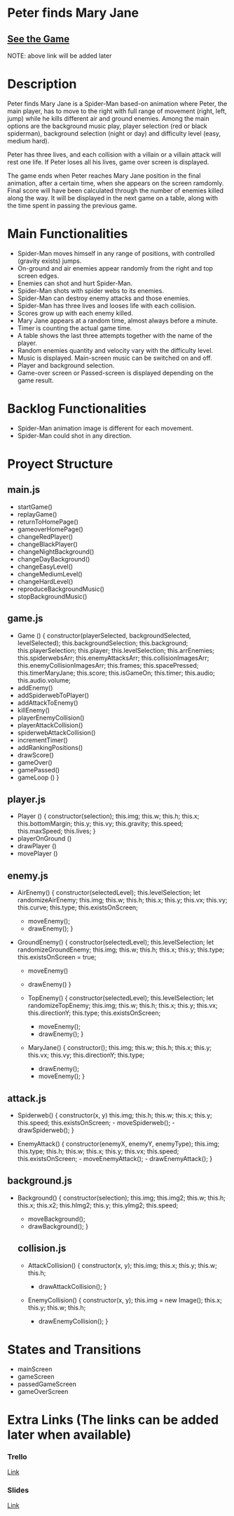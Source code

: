 # Peter finds Mary Jane

## [See the Game](www.your-url-here.com)

NOTE: above link will be added later

# Description

Peter finds Mary Jane is a Spider-Man based-on animation where Peter, the main player, has to move
to the right with full range of movement (right, left, jump) while he kills different air and ground
enemies. Among the main options are the background music play, player selection (red or black spiderman),
background selection (night or day) and difficulty level (easy, medium hard).

Peter has three lives, and each collision with a villain or a villain attack will rest one life.
If Peter loses all his lives, game over screen is displayed.

The game ends when Peter reaches Mary Jane position in the final animation, after a certain time,
when she appears on the screen ramdomly. Final score will have been calculated through the number
of enemies killed along the way. It will be displayed in the next game on a table, along with
the time spent in passing the previous game.

# Main Functionalities

- Spider-Man moves himself in any range of positions, with controlled (gravity exists) jumps.
- On-ground and air enemies appear randomly from the right and top screen edges.
- Enemies can shot and hurt Spider-Man.
- Spider-Man shots with spider webs to its enemies.
- Spider-Man can destroy enemy attacks and those enemies.
- Spider-Man has three lives and looses life with each collision.
- Scores grow up with each enemy killed.
- Mary Jane appears at a random time, almost always before a minute.
- Timer is counting the actual game time.
- A table shows the last three attempts together with the name of the player.
- Random enemies quantity and velocity vary with the difficulty level.
- Music is displayed. Main-screen music can be switched on and off.
- Player and background selection.
- Game-over screen or Passed-screen is displayed depending on the game result.

# Backlog Functionalities

- Spider-Man animation image is different for each movement.
- Spider-Man could shot in any direction.

# Proyect Structure

## main.js

- startGame()
- replayGame()
- returnToHomePage()
- gameoverHomePage()
- changeRedPlayer()
- changeBlackPlayer()
- changeNightBackground()
- changeDayBackground()
- changeEasyLevel()
- changeMediumLevel()
- changeHardLevel()
- reproduceBackgroundMusic()
- stopBackgroundMusic()

## game.js

- Game () {
  constructor(playerSelected, backgroundSelected, levelSelected);
  this.backgroundSelection;
  this.background;
  this.playerSelection;
  this.player;
  this.levelSelection;
  this.arrEnemies;
  this.spiderwebsArr;
  this.enemyAttacksArr;
  this.collisionImagesArr;
  this.enemyCollisionImagesArr;
  this.frames;
  this.spacePressed;
  this.timerMaryJane;
  this.score;
  this.isGameOn;
  this.timer;
  this.audio;
  this.audio.volume;
- addEnemy()
- addSpiderwebToPlayer()
- addAttackToEnemy()
- killEnemy()
- playerEnemyCollision()
- playerAttackCollision()
- spiderwebAttackCollision()
- incrementTimer()
- addRankingPositions()
- drawScore()
- gameOver()
- gamePassed()
- gameLoop ()
}

## player.js

- Player () {
  constructor(selection);
  this.img;
  this.w;
  this.h;
  this.x;
  this.bottomMargin;
  this.y;
  this.vy;
  this.gravity;
  this.speed;
  this.maxSpeed;
  this.lives;
  }
- playerOnGround ()
- drawPlayer ()
- movePlayer ()

## enemy.js

- AirEnemy() {
  constructor(selectedLevel);
  this.levelSelection;
  let randomizeAirEnemy;
  this.img;
  this.w;
  this.h;
  this.x;
  this.y;
  this.vx;
  this.vy;
  this.curve;
  this.type;
  this.existsOnScreen;

  - moveEnemy();
  - drawEnemy();
    }

- GroundEnemy() {
  constructor(selectedLevel);
  this.levelSelection;
  let randomizeGroundEnemy;
  this.img;
  this.w;
  this.h;
  this.x;
  this.y;
  this.type;
  this.existsOnScreen = true;

  - moveEnemy()
  - drawEnemy()
    }

  - TopEnemy() {
    constructor(selectedLevel);
    this.levelSelection;
    let randomizeTopEnemy;
    this.img;
    this.w;
    this.h;
    this.x;
    this.y;
    this.vx;
    this.directionY;
    this.type;
    this.existsOnScreen;

    - moveEnemy();
    - drawEnemy();
      }

  - MaryJane() {
    constructor();
    this.img;
    this.w;
    this.h;
    this.x;
    this.y;
    this.vx;
    this.vy;
    this.directionY;
    this.type;
    - drawEnemy();
    - moveEnemy();
      }

## attack.js

- Spiderweb() {
  constructor(x, y)
  this.img;
  this.h;
  this.w;
  this.x;
  this.y;
  this.speed;
  this.existsOnScreen; - moveSpiderweb(); - drawSpiderweb();
  }

- EnemyAttack() {
  constructor(enemyX, enemyY, enemyType);
  this.img;
  this.type;
  this.h;
  this.w;
  this.x;
  this.y;
  this.vx;
  this.speed;
  this.existsOnScreen; - moveEnemyAttack(); - drawEnemyAttack();
  }

## background.js

- Background() {
  constructor(selection);
  this.img;
  this.img2;
  this.w;
  this.h;
  this.x;
  this.x2;
  this.hImg2;
  this.y;
  this.yImg2; 
  this.speed;
  - moveBackground();
  - drawBackground();
  }

  ## collision.js

  - AttackCollision() {
    constructor(x, y);
    this.img;
    this.x;
    this.y;
    this.w;
    this.h;
    - drawAttackCollision();
  }

  - EnemyCollision() {
    constructor(x, y);
      this.img = new Image();
      this.x;
      this.y;
      this.w;
      this.h;
      - drawEnemyCollision();
  }

# States and Transitions

- mainScreen
- gameScreen
- passedGameScreen
- gameOverScreen

# Extra Links (The links can be added later when available)

### Trello

[Link](www.your-url-here.com)

### Slides

[Link](www.your-url-here.com)
